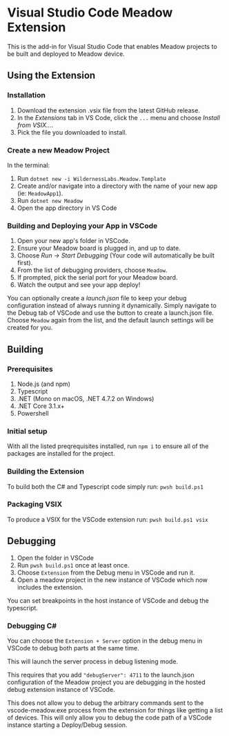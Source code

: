 # Visual Studio Code Meadow Extension

This is the add-in for Visual Studio Code that enables Meadow projects to be built and deployed to Meadow device.

## Using the Extension

### Installation

1. Download the extension .vsix file from the latest GitHub release.
2. In the _Extensions_ tab in VS Code, click the `...` menu and choose _Install from VSIX..._.
3. Pick the file you downloaded to install.


### Create a new Meadow Project

In the terminal:

1. Run `dotnet new -i WildernessLabs.Meadow.Template`
2. Create and/or navigate into a directory with the name of your new app (ie: `MeadowApp1`).
3. Run `dotnet new Meadow`
4. Open the app directory in VS Code

### Building and Deploying your App in VSCode

1. Open your new app's folder in VSCode.
2. Ensure your Meadow board is plugged in, and up to date.
3. Choose _Run -> Start Debugging_ (Your code will automatically be built first).
4. From the list of debugging providers, choose `Meadow`.
5. If prompted, pick the serial port for your Meadow board.
6. Watch the output and see your app deploy!

You can optionally create a _launch.json_ file to keep your debug configuration instead of always running it dynamically.  Simply navigate to the Debug tab of VSCode and use the button to create a launch.json file.  Choose `Meadow` again from the list, and the default launch settings will be created for you.


## Building

### Prerequisites

1. Node.js (and npm)
2. Typescript
3. .NET (Mono on macOS, .NET 4.7.2 on Windows)
4. .NET Core 3.1.x+
5. Powershell

### Initial setup

With all the listed preqrequisites installed, run `npm i` to ensure all of the packages are installed for the project.

### Building the Extension

To build both the C# and Typescript code simply run: `pwsh build.ps1`

### Packaging VSIX

To produce a VSIX for the VSCode extension run: `pwsh build.ps1 vsix`


## Debugging

1. Open the folder in VSCode
2. Run `pwsh build.ps1` once at least once.
3. Choose `Extension` from the Debug menu in VSCode and run it.
4. Open a meadow project in the new instance of VSCode which now includes the extension.

You can set breakpoints in the host instance of VSCode and debug the typescript.

### Debugging C#

You can choose the `Extension + Server` option in the debug menu in VSCode to debug both parts at the same time.

This will launch the server process in debug listening mode.

This requires that you add `"debugServer": 4711` to the launch.json configuration of the Meadow project you are debugging in the hosted debug extension instance of VSCode.

This does not allow you to debug the arbitrary commands sent to the vscode-meadow.exe process from the extension for things like getting a list of devices.  This will only allow you to debug the code path of a VSCode instance starting a Deploy/Debug session.


